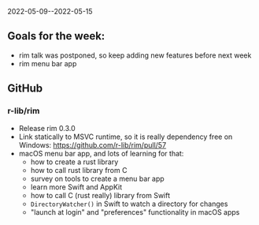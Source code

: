 
2022-05-09--2022-05-15

## Goals for the week:

- rim talk was postponed, so keep adding new features before next week
- rim menu bar app

## GitHub

### r-lib/rim

- Release rim 0.3.0
- Link statically to MSVC runtime, so it is really dependency free on
  Windows: 
  https://github.com/r-lib/rim/pull/57
- macOS menu bar app, and lots of learning for that:
  * how to create a rust library 
  * how to call rust library from C
  * survey on tools to create a menu bar app
  * learn more Swift and AppKit
  * how to call C (rust really) library from Swift
  * `DirectoryWatcher()` in Swift to watch a directory for changes
  * "launch at login" and "preferences" functionality in macOS apps
